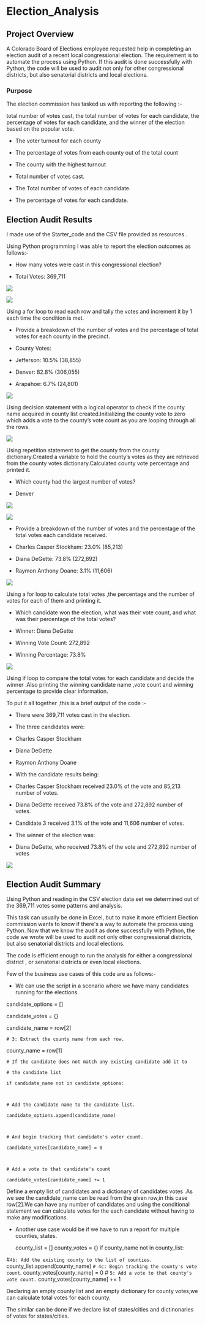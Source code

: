 ﻿# Election_Analysis

## Project Overview

A Colorado Board of Elections employee requested help in completing an election audit of a recent local congressional election. The requirement is to automate the process using Python. If this audit is done successfully with Python, the code will be used to audit not only for other congressional districts, but also senatorial districts and local elections.

### Purpose

The election commission has tasked us with reporting the following :-

total number of votes cast, the total number of votes for each candidate, the percentage of votes for each candidate, and the winner of the election based on the popular vote.

  

-   The voter turnout for each county
    
-   The percentage of votes from each county out of the total count
    
-   The county with the highest turnout
    
-   Total number of votes cast.
    
-   The Total number of votes of each candidate.
    
-   The percentage of votes for each candidate.
    

  

## Election Audit Results

I made use of the Starter_code and the CSV file provided as resources .

Using Python programming I was able to report the election outcomes as follows:-

-   How many votes were cast in this congressional election?
    

-   Total Votes: 369,711
    

![](https://lh3.googleusercontent.com/JFMDoECAwyk2FJ9DFfIAiGJEeiYx2bJtUN0MuIq-X3hn6RCAy_k_hiQpSg9zlgbEgDI0fIBTmLhdnR4k_x2QQqqCA3X7Cbnp7K5fQfXGF93pPozeN0ypzEhJT2QUg2cUlhYKPQysxrWfDcr0z_w2dAvUk9UXA2RG_nqSBCGK38do1I-kmlUwlNy42PRO)

![](https://lh4.googleusercontent.com/UygtCwEfhFkZqtN5mIlPg5IEXdgC_U54kehxp8sQOnpYhNRusIi6bvtiqQW7HMYqmbThZiDMYM7d65SGaJCC7rLns1QthW4cjMcqWNQs9nJbTFuw-P7YQDo5wPYHbNgP2mGyJ2XBZTZZtBQxBlzuB4eScvZkK7KV9KNh31MIOlwkYYFPF-ASVU4pN1ri)

Using a for loop to read each row and tally the votes and increment it by 1 each time the condition is met.

-   Provide a breakdown of the number of votes and the percentage of total votes for each county in the precinct.
    

-   County Votes:
    
-   Jefferson: 10.5% (38,855)
    
-   Denver: 82.8% (306,055)
    
-   Arapahoe: 6.7% (24,801)
    

![](https://lh6.googleusercontent.com/B2g4YDxsb32ES9ZRzph9CRq8RBghZ5D-L8yEWbLeXi1A8dLkBtzuzDZ5gGRGFB-a-azPNiVjSOBvEn5cDYtGH3q7eIqSSWvnu9G-OB2ec8m3z1jrhbJuCt5IaUo0yfsygwgF7YnWU7mfT43Llh3g93I2qwE5XrKAEeA3bzDVb3FGPqsumtOTf9Iltdr0)

Using decision statement with a logical operator to check if the county name acquired in county list created.Initializing the county vote to zero which adds a vote to the county’s vote count as you are looping through all the rows.

![](https://lh6.googleusercontent.com/dbYa7DfB1obfuM3iF_i85LFs8OuF8RUF7g7WkseeieoeH_56K5p9dFFhXOn4-so21NztSfYkkQsXNuxLOkBP2KxAtTWGwBONURRF28C367JvuyestNyS22sZstLI4k65QyrbrIqlGBcelJhjwTjaZDbt3Q3NyJjaeNqfmb07iO5K370SLVelLmMcf-hz)

Using repetition statement to get the county from the county dictionary.Created a variable to hold the county’s votes as they are retrieved from the county votes dictionary.Calculated county vote percentage and printed it.

  

-   Which county had the largest number of votes?
    

-   Denver
    

![](https://lh5.googleusercontent.com/xRvJA_4PuRR4kGZADogL2k-sKqVRnmgFuUAdDVAkKo2RujZKgkUVSflagLrgu4kMv4965gdyilN_je-rj8d5w4rGIyQVcrkv_ChIo58s_PozHz-fBUnubPD8gA9ndri33FdAbCocLGiDgq-rg2O-POXVSSP_tsjS37XeJ5G5a7ySTQ2xOZJs-NTJbc_s)

![](https://lh3.googleusercontent.com/HOwX22-fKk4zq0SgWT2pcF8o3cFdKutxn2x2hX5vIyp9linNK4nww567NsTCumrpkJ1vQFC5TpBb2HYXesNO2bJ4KJmj7Fjtp9qnJ6JlfgNb0dxj4iX4y9aLt4ym_C1KGnSWLOIsfkhzbM_PJGP4O6lkbVaeeGobiM_oSNP5OhyZXXwD4DfmuKuUe1_k)

-   Provide a breakdown of the number of votes and the percentage of the total votes each candidate received.
    

-   Charles Casper Stockham: 23.0% (85,213)
    
-   Diana DeGette: 73.8% (272,892)
    
-   Raymon Anthony Doane: 3.1% (11,606)
    

![](https://lh3.googleusercontent.com/wUA_cGHSUWA3Eak_FrcvUyxUWK03ywpQ7yiKOiBPHKwf61vUCQjUF54EeJURE7Kv10GNRCluh3Ap61vHdfAkBPIEShKAkoaHuWnL3vyKhpHB2BqeQZhNigm7r0AMh4hEe-XGvs8rSJ8tvT2Dhl9vwRmiz8cCyDhZxcLaDceSI0JNZ3jc8bd24eqU3fZP)

Using a for loop to calculate total votes ,the percentage and the number of votes for each of them and printing it.

-   Which candidate won the election, what was their vote count, and what was their percentage of the total votes?
    

-   Winner: Diana DeGette
    
-   Winning Vote Count: 272,892
    
-   Winning Percentage: 73.8%
    

![](https://lh3.googleusercontent.com/A6Eh2fxUybNwnJcgRM03QhqwRYk301dkOdOe-mV0yQkRg4UJW_ZcCAfKZp_-eJhx0p84RT5tgFCrPCBSifoDsmpBjs1A47yUpzFTBlvGdzm5Jmg01nqmwEb6BGo_xewysEmGFGvViqyn9Y6eBRMfCww6USqTPXQI0MwBfOV1luMaIRYo1pOBwycG8ZgR)

Using if loop to compare the total votes for each candidate and decide the winner .Also printing the winning candidate name ,vote count and winning percentage to provide clear information.

  

To put it all together ,this is a brief output of the code :-

-   There were 369,711 votes cast in the election.
    
-   The three candidates were:
    

-   Charles Casper Stockham
    
-   Diana DeGette
    
-   Raymon Anthony Doane
    

-   With the candidate results being:
    

-   Charles Casper Stockham received 23.0% of the vote and 85,213 number of votes.
    
-   Diana DeGette received 73.8% of the vote and 272,892 number of votes.
    
-   Candidate 3 received 3.1% of the vote and 11,606 number of votes.
    

-   The winner of the election was:
    

-   Diana DeGette, who received 73.8% of the vote and 272,892 number of votes
    

  

![](https://lh5.googleusercontent.com/ui51_0YZZLLcCg0AoVJnkug2uSUgrBfmSaQwT3_GdG4busf_kIH41GDoG_waTKjwMJvxvfU8sLe4yI6u5f9bgPa5y-isMV39U5H0K_E-GBfGpNtTlOe2YxFWgNSl8MaD7myjPY2u0JKacMGNA8iQCdoMET3BP6PzztbtLHdbLhxN1zlqbLN62CSFWlrY)

## Election Audit Summary

Using Python and reading in the CSV election data set we determined out of the 369,711 votes some patterns and analysis.

This task can usually be done in Excel, but to make it more efficient Election commission wants to know if there's a way to automate the process using Python. Now that we know the audit as done successfully with Python, the code we wrote will be used to audit not only other congressional districts, but also senatorial districts and local elections.

  

The code is efficient enough to run the analysis for either a congressional district , or senatorial districts or even local elections.

  

Few of the business use cases of this code are as follows:-

-   We can use the script in a scenario where we have many candidates running for the elections.
    

  

candidate_options = []

candidate_votes = {}

  

candidate_name = row[2]

  

    # 3: Extract the county name from each row.

county_name = row[1]

  

    # If the candidate does not match any existing candidate add it to
    
    # the candidate list

    if candidate_name not in candidate_options:

  

    # Add the candidate name to the candidate list.
    
    candidate_options.append(candidate_name)

  

    # And begin tracking that candidate's voter count.
    
    candidate_votes[candidate_name] = 0
    
      
    
    # Add a vote to that candidate's count

    candidate_votes[candidate_name] += 1

  
  

Define a empty list of candidates and a dictionary of candidates votes .As we see the candidate_name can be read from the given row,in this case row[2].We can have any number of candidates and using the conditional statement we can calculate votes for the each candidate without having to make any modifications.

  

-   Another use case would be if we have to run a report for multiple counties, states.
    

  

    county_list = []
    county_votes = {}
	  if county_name not in county_list:
	 
   #`4b: Add the existing county to the list of counties.`
        county_list.append(county_name)
   `# 4c: Begin tracking the county's vote count`.
           county_votes[county_name] = 0
            # `5: Add a vote to that county's vote count.`
           county_votes[county_name] += 1

  

Declaring an empty county list and an empty dictionary for county votes,we can calculate total votes for each county.

The similar can be done if we declare list of states/cities and dictinonaries of votes for states/cities.
